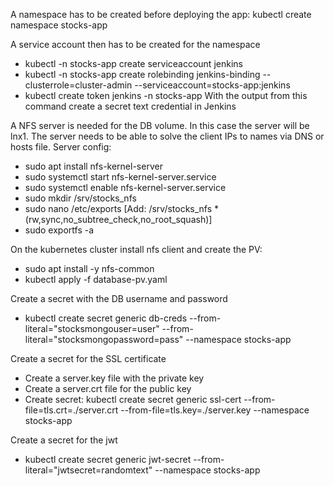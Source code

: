 A namespace has to be created before deploying the app: kubectl create namespace stocks-app

A service account then has to be created for the namespace
 - kubectl -n stocks-app create serviceaccount jenkins
 - kubectl -n stocks-app create rolebinding jenkins-binding --clusterrole=cluster-admin --serviceaccount=stocks-app:jenkins
 - kubectl create token jenkins -n stocks-app
With the output from this command create a secret text credential in Jenkins

A NFS server is needed for the DB volume. In this case the server will be lnx1. The server needs to be able to solve the client IPs to names via DNS or hosts file.
Server config:
 - sudo apt install nfs-kernel-server
 - sudo systemctl start nfs-kernel-server.service
 - sudo systemctl enable nfs-kernel-server.service
 - sudo mkdir /srv/stocks_nfs
 - sudo nano /etc/exports [Add: /srv/stocks_nfs    *(rw,sync,no_subtree_check,no_root_squash)]
 - sudo exportfs -a

On the kubernetes cluster install nfs client and create the PV:
 - sudo apt install -y nfs-common
 - kubectl apply -f database-pv.yaml

Create a secret with the DB username and password
 - kubectl create secret generic db-creds --from-literal="stocksmongouser=user" --from-literal="stocksmongopassword=pass" --namespace stocks-app

 Create a secret for the SSL certificate
  - Create a server.key file with the private key
  - Create a server.crt file for the public key
  - Create secret: kubectl create secret generic ssl-cert --from-file=tls.crt=./server.crt --from-file=tls.key=./server.key --namespace stocks-app

  Create a secret for the jwt
   - kubectl create secret generic jwt-secret --from-literal="jwtsecret=randomtext" --namespace stocks-app
